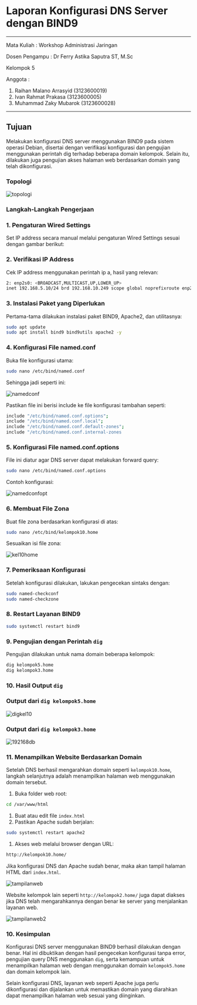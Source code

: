 # Laporan Konfigurasi DNS Server dengan BIND9

---

Mata Kuliah : Workshop Administrasi Jaringan

Dosen Pengampu : Dr Ferry Astika Saputra ST, M.Sc

Kelompok 5

Anggota :

1. Raihan Malano Arrasyid (3123600019)
2. Ivan Rahmat Prakasa (3123600005)
3. Muhammad Zaky Mubarok
 (3123600028)

---

## Tujuan

Melakukan konfigurasi DNS server menggunakan BIND9 pada sistem operasi Debian, disertai dengan verifikasi konfigurasi dan pengujian menggunakan perintah dig terhadap beberapa domain kelompok. Selain itu, dilakukan juga pengujian akses halaman web berdasarkan domain yang telah dikonfigurasi.

### Topologi

![topologi](./images/topologi.jpg)

### Langkah-Langkah Pengerjaan

### 1. Pengaturan Wired Settings

Set IP address secara manual melalui pengaturan Wired Settings sesuai dengan gambar berikut:

### 2. Verifikasi IP Address

Cek IP address menggunakan perintah ip a, hasil yang relevan:

```bash
2: enp2s0: <BROADCAST,MULTICAST,UP,LOWER_UP>
inet 192.168.5.10/24 brd 192.168.10.249 scope global noprefixroute enp2s0
```

### 3. Instalasi Paket yang Diperlukan

Pertama-tama dilakukan instalasi paket BIND9, Apache2, dan utilitasnya:

```bash
sudo apt update
sudo apt install bind9 bind9utils apache2 -y

```

### 4. Konfigurasi File named.conf

Buka file konfigurasi utama:

```bash
sudo nano /etc/bind/named.conf

```
Sehingga jadi seperti ini:

![namedconf](./images/namedconf.jpg)

Pastikan file ini berisi include ke file konfigurasi tambahan seperti:

```bash
include "/etc/bind/named.conf.options";
include "/etc/bind/named.conf.local";
include "/etc/bind/named.conf.default-zones";
include "/etc/bind/named.conf.internal-zones

```

### 5. Konfigurasi File named.conf.options

File ini diatur agar DNS server dapat melakukan forward query:

```bash
sudo nano /etc/bind/named.conf.options

```

Contoh konfigurasi:

![namedconfopt](./images/namedconfopt.jpg)

### 6. Membuat File Zona

Buat file zona berdasarkan konfigurasi di atas:

```bash
sudo nano /etc/bind/kelompok10.home

```

Sesuaikan isi file zona:

![kel10home](./images/kel10home.jpg)

### 7. Pemeriksaan Konfigurasi

Setelah konfigurasi dilakukan, lakukan pengecekan sintaks dengan:

```bash
sudo named-checkconf
sudo named-checkzone
```

### 8. Restart Layanan BIND9

```bash
sudo systemctl restart bind9

```

### 9. Pengujian dengan Perintah `dig`

Pengujian dilakukan untuk nama domain beberapa kelompok:

```bash
dig kelompok5.home
dig kelompok3.home
```

### 10. Hasil Output `dig`

### Output dari `dig kelompok5.home`

![digkel10](./images/digkel10.jpg)

### Output dari `dig kelompok3.home`

![192168db](attachment:794a036a-e179-4d69-a0b8-01b8eba15ac5:WhatsApp_Image_2025-04-29_at_13.03.07_e9cd2536.jpg)

### 11. Menampilkan Website Berdasarkan Domain

Setelah DNS berhasil mengarahkan domain seperti `kelompok10.home`, langkah selanjutnya adalah menampilkan halaman web menggunakan domain tersebut.

1. Buka folder web root:

```bash
cd /var/www/html

```

1. Buat atau edit file `index.html` 
2. Pastikan Apache sudah berjalan:

```bash
sudo systemctl restart apache2
```

1. Akses web melalui browser dengan URL:

```bash
http://kelompok10.home/
```

Jika konfigurasi DNS dan Apache sudah benar, maka akan tampil halaman HTML dari `index.html`.

![tampilanweb](./images/tampilanweb.jpg)

Website kelompok lain seperti `http://kelompok2.home/` juga dapat diakses jika DNS telah mengarahkannya dengan benar ke server yang menjalankan layanan web.

![tampilanweb2](./images/tampilanweb2.jpg)

### 10. Kesimpulan

Konfigurasi DNS server menggunakan BIND9 berhasil dilakukan dengan benar. Hal ini dibuktikan dengan hasil pengecekan konfigurasi tanpa error, pengujian query DNS menggunakan `dig`, serta kemampuan untuk menampilkan halaman web dengan menggunakan domain `kelompok5.home` dan domain kelompok lain.

Selain konfigurasi DNS, layanan web seperti Apache juga perlu dikonfigurasi dan dijalankan untuk memastikan domain yang diarahkan dapat menampilkan halaman web sesuai yang diinginkan.
